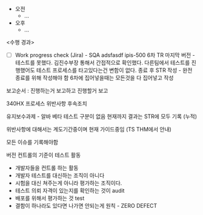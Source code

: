 - 오전
	- ...
- 오후
	- ...

<수행 경과>
- [ ] Work progress check (Jira) - SQA
adsfasdf
ipis-500 6차 TR 마지막 버전 - 테스트를 못했다. 김진수부장 통해서 간접적으로 확인했다. 다른팀에서 테스트를 진행했어도 테스트 프로세스를 타고있다는건 변함이 없다.
종료 후 STR 작성 - 완전 종료를 위해 작성해야 함
6차에 집어넣을때는 모든것을 다 집어넣고 작성

보고순서 : 진행하는거 보고하고 진행할거 보고



340HX 프로세스 위반사항
후속조치



유지보수과제 - 알바 베타 테스트 구분이 없음
현재까지 결과는 STR에 모두 기록 (누적)

위반사항에 대해서는 계도기간중이며 현재 가이드중임 (TS THM에서 안내)

모든 이슈를 기록해야함

버전 컨트롤의 기준이 테스트 활동
 - 개발자들을 컨트롤 하는 활동
 - 개발자 테스트를 대신하는 조직이 아니다
 - 시험을 대신 쳐주는게 아니라 평가하는 조직이다.
 - 테스트 의뢰 자격이 있는지를 확인하는 것이 audit
 - 배포를 위해서 평가하는 것 test
 - 결함이 하나라도 있다면 나가면 안되는게 원칙 - ZERO DEFECT

